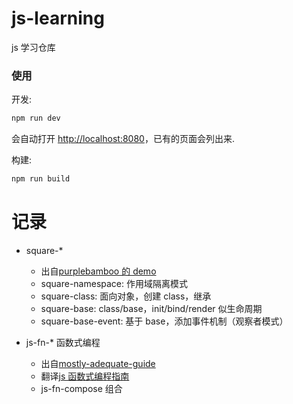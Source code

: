 # js-learning
js 学习仓库



### 使用

开发:

```bash
npm run dev
```

会自动打开 [http://localhost:8080](http://localhost:8080)，已有的页面会列出来.

构建:

```bash
npm run build
```


# 记录
* square-*
    * 出自[purplebamboo 的 demo](https://github.com/purplebamboo/demo-richbase)
    * square-namespace: 作用域隔离模式
    * square-class: 面向对象，创建 class，继承
    * square-base: class/base，init/bind/render 似生命周期
    * square-base-event: 基于 base，添加事件机制（观察者模式）

* js-fn-* 函数式编程
    * 出自[mostly-adequate-guide](https://github.com/MostlyAdequate/mostly-adequate-guide)
    * 翻译[js 函数式编程指南](https://www.gitbook.com/book/llh911001/mostly-adequate-guide-chinese)
    * js-fn-compose 组合
